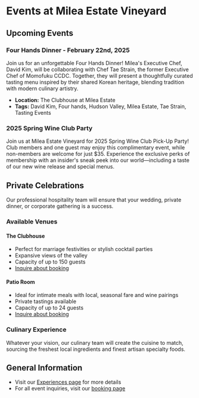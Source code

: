 # Events at Milea Estate Vineyard

## Upcoming Events

### Four Hands Dinner - February 22nd, 2025
Join us for an unforgettable Four Hands Dinner! Milea's Executive Chef, David Kim, will be collaborating with Chef Tae Strain, the former Executive Chef of Momofuku CCDC. Together, they will present a thoughtfully curated tasting menu inspired by their shared Korean heritage, blending tradition with modern culinary artistry.
- **Location:** The Clubhouse at Milea Estate
- **Tags:** David Kim, Four hands, Hudson Valley, Milea Estate, Tae Strain, Tasting Events

### 2025 Spring Wine Club Party
Join us at Milea Estate Vineyard for 2025 Spring Wine Club Pick-Up Party! Club members and one guest may enjoy this complimentary event, while non-members are welcome for just $35. Experience the exclusive perks of membership with an insider's sneak peek into our world—including a taste of our new wine release and special menus.

## Private Celebrations

Our professional hospitality team will ensure that your wedding, private dinner, or corporate gathering is a success.

### Available Venues

#### The Clubhouse
- Perfect for marriage festivities or stylish cocktail parties
- Expansive views of the valley
- Capacity of up to 150 guests
- [Inquire about booking](https://app.perfectvenue.com/venues/milea-estate-vineyard/hello)

#### Patio Room
- Ideal for intimate meals with local, seasonal fare and wine pairings
- Private tastings available
- Capacity of up to 24 guests
- [Inquire about booking](https://app.perfectvenue.com/venues/milea-estate-vineyard/hello)

### Culinary Experience
Whatever your vision, our culinary team will create the cuisine to match, sourcing the freshest local ingredients and finest artisan specialty foods.

## General Information
- Visit our [Experiences page](https://mileaestatevineyard.com/experiences/) for more details
- For all event inquiries, visit our [booking page](https://app.perfectvenue.com/venues/milea-estate-vineyard/hello)